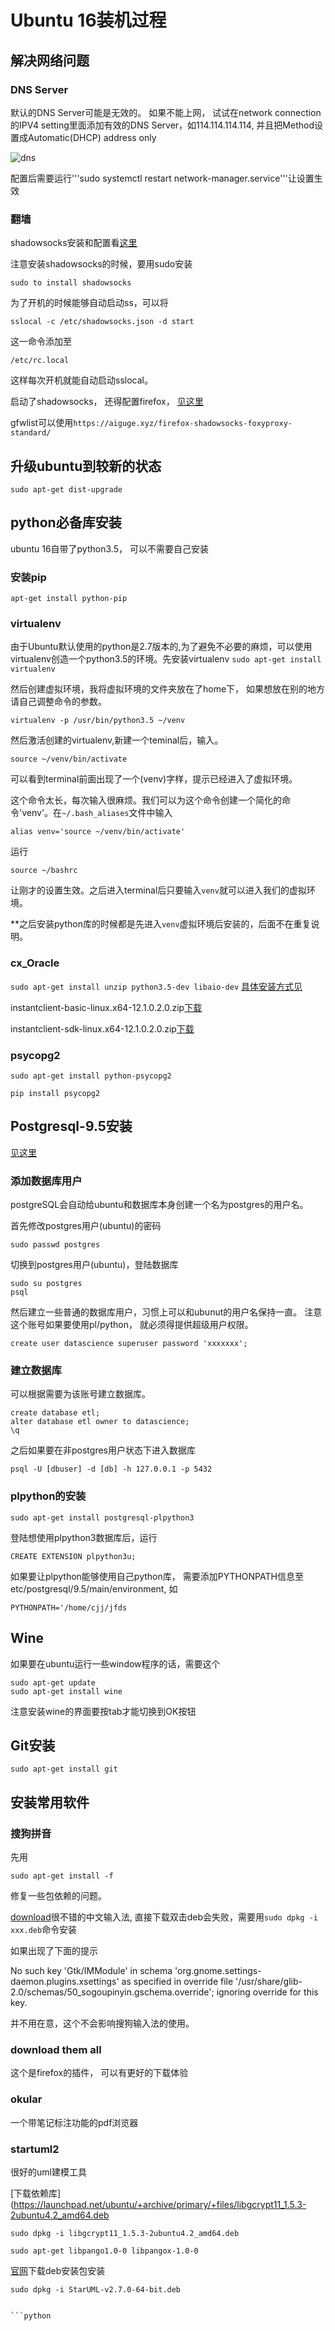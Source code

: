 
# Ubuntu 16装机过程
## 解决网络问题
### DNS Server
默认的DNS Server可能是无效的。 如果不能上网， 试试在network connection的IPV4 setting里面添加有效的DNS Server，如114.114.114.114, 并且把Method设置成Automatic(DHCP) address only

![dns](dns.png)

配置后需要运行'''sudo systemctl restart network-manager.service'''让设置生效

### 翻墙
shadowsocks安装和配置看[这里](https://github.com/shadowsocks/shadowsocks/wiki/Shadowsocks-%E4%BD%BF%E7%94%A8%E8%AF%B4%E6%98%8E
)

注意安装shadowsocks的时候，要用sudo安装
```
sudo to install shadowsocks
```

为了开机的时候能够自动启动ss，可以将

```sslocal -c /etc/shadowsocks.json -d start```

这一命令添加至

```/etc/rc.local```

这样每次开机就能自动启动sslocal。

启动了shadowsocks， 还得配置firefox， [见这里](https://aiguge.xyz/firefox-shadowsocks-foxyproxy-standard/)

gfwlist可以使用```https://aiguge.xyz/firefox-shadowsocks-foxyproxy-standard/```


## 升级ubuntu到较新的状态
```sudo apt-get dist-upgrade```

## python必备库安装
ubuntu 16自带了python3.5， 可以不需要自己安装

### 安装pip
```apt-get install python-pip```

### virtualenv
由于Ubuntu默认使用的python是2.7版本的,为了避免不必要的麻烦，可以使用virtualenv创造一个python3.5的环境。先安装virtualenv
```sudo apt-get install virtualenv```

然后创建虚拟环境，我将虚拟环境的文件夹放在了home下， 如果想放在别的地方请自己调整命令的参数。
```
virtualenv -p /usr/bin/python3.5 ~/venv
```

然后激活创建的virtualenv,新建一个teminal后，输入。
```
source ~/venv/bin/activate
```
可以看到terminal前面出现了一个(venv)字样，提示已经进入了虚拟环境。

这个命令太长，每次输入很麻烦。我们可以为这个命令创建一个简化的命令'venv'。在```~/.bash_aliases```文件中输入
```
alias venv='source ~/venv/bin/activate'
```
运行
```
source ~/bashrc
```
让刚才的设置生效。之后进入terminal后只要输入```venv```就可以进入我们的虚拟环境。

**之后安装python库的时候都是先进入```venv```虚拟环境后安装的，后面不在重复说明。





### cx_Oracle	
```sudo apt-get install unzip python3.5-dev libaio-dev```
[具体安装方式见](https://gist.github.com/kimus/10012910)

instantclient-basic-linux.x64-12.1.0.2.0.zip[下载](http://www.oracle.com/technetwork/topics/linuxx86-64soft-092277.html)

instantclient-sdk-linux.x64-12.1.0.2.0.zip[下载](http://www.oracle.com/technetwork/topics/linuxx86-64soft-092277.html)

### psycopg2
```sudo apt-get install python-psycopg2```

```pip install psycopg2```


## Postgresql-9.5安装
[见这里](https://www.postgresql.org/download/linux/ubuntu/)

### 添加数据库用户
postgreSQL会自动给ubuntu和数据库本身创建一个名为postgres的用户名。

首先修改postgres用户(ubuntu)的密码
```
sudo passwd postgres
```

切换到postgres用户(ubuntu)，登陆数据库
```
sudo su postgres
psql
```
然后建立一些普通的数据库用户，习惯上可以和ubunut的用户名保持一直。 注意这个账号如果要使用pl/python， 就必须得提供超级用户权限。

```
create user datascience superuser password 'xxxxxxx';
```

### 建立数据库
可以根据需要为该账号建立数据库。
```
create database etl;
alter database etl owner to datascience;
\q
```

之后如果要在非postgres用户状态下进入数据库

```
psql -U [dbuser] -d [db] -h 127.0.0.1 -p 5432
```

### plpython的安装
```
sudo apt-get install postgresql-plpython3
```
登陆想使用plpython3数据库后，运行
```
CREATE EXTENSION plpython3u;
```

如果要让plpython能够使用自己python库， 需要添加PYTHONPATH信息至etc/postgresql/9.5/main/environment, 如
```
PYTHONPATH='/home/cjj/jfds
```

## Wine
如果要在ubuntu运行一些window程序的话，需要这个
```
sudo apt-get update
sudo apt-get install wine
```
注意安装wine的界面要按tab才能切换到OK按钮


## Git安装
```sudo apt-get install git```


## 安装常用软件
### 搜狗拼音
先用
```
sudo apt-get install -f
```
修复一些包依赖的问题。

[download](http://pinyin.sogou.com/linux/help.php)很不错的中文输入法, 直接下载双击deb会失败，需要用```sudo dpkg -i xxx.deb```命令安装

如果出现了下面的提示

No such key 'Gtk/IMModule' in schema 'org.gnome.settings-daemon.plugins.xsettings' as specified in override file '/usr/share/glib-2.0/schemas/50_sogoupinyin.gschema.override'; ignoring override for this key.

并不用在意，这个不会影响搜狗输入法的使用。



### download them all
这个是firefox的插件， 可以有更好的下载体验

### okular
一个带笔记标注功能的pdf浏览器

### startuml2
很好的uml建模工具

[下载依赖库](https://launchpad.net/ubuntu/+archive/primary/+files/libgcrypt11_1.5.3-2ubuntu4.2_amd64.deb

```
sudo dpkg -i libgcrypt11_1.5.3-2ubuntu4.2_amd64.deb

```

```
sudo apt-get libpango1.0-0 libpangox-1.0-0
```

[官网](www.staruml.io)下载deb安装包安装
```
sudo dpkg -i StarUML-v2.7.0-64-bit.deb


```python

```
